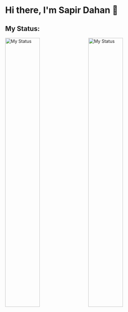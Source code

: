# Hi there, I'm Sapir Dahan 👋

## My Status: 

<img alt="My Status" align="left" width="47%" src="https://github-readme-stats.vercel.app/api?username=SapirDahan&show_icons=true&rank_icon=github&theme=dracula&icon_color=ff79c6&cache_seconds=1800">

<img alt="My Status" align="right" width="47%" src="https://github-readme-stats.vercel.app/api/top-langs/?username=SapirDahan&layout=compact&theme=dracula&icon_color=ff79c6&cache_seconds=180">
